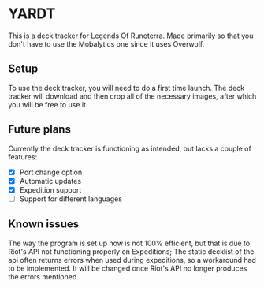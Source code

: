 # YARDT
This is a deck tracker for Legends Of Runeterra. Made primarily so that you don't have to use the Mobalytics one since it uses Overwolf.

## Setup

To use the deck tracker, you will need to do a first time launch. The deck tracker will download and then crop all of the necessary images, after which you will be free to use it. 

## Future plans

Currently the deck tracker is functioning as intended, but lacks a couple of features:

 - [x] Port change option
 - [x] Automatic updates
 - [x] Expedition support
 - [ ] Support for different languages

## Known issues

The way the program is set up now is not 100% efficient, but that is due to Riot's API not functioning properly on Expeditions; The static decklist of the api often returns errors when used during expeditions, so a workaround had to be implemented. It will be changed once Riot's API no longer produces the errors mentioned.

